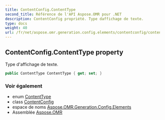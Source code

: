 ```yaml
---
title: ContentConfig.ContentType
second_title: Référence de l'API Aspose.OMR pour .NET
description: ContentConfig propriété. Type daffichage de texte.
type: docs
weight: 40
url: /fr/net/aspose.omr.generation.config.elements/contentconfig/contenttype/
---
```

## ContentConfig.ContentType property

Type d'affichage de texte.

```csharp
public ContentType ContentType { get; set; }
```

### Voir également

* enum [ContentType](../../../aspose.omr.generation.config.enums/contenttype/)
* class [ContentConfig](../)
* espace de noms [Aspose.OMR.Generation.Config.Elements](../../contentconfig/)
* Assemblée [Aspose.OMR](../../../)


